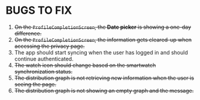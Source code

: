 # BUGS TO FIX

1. ~~On the `ProfileCompletionScreen`, the **Date picker** is showing a one-day difference.~~
2. ~~On the `ProfileCompletionScreen`, the information gets cleared-up when accessing the privacy page.~~
3. The app should start syncing when the user has logged in and should continue authenticated.
4. ~~The watch icon should change based on the smartwatch synchronization status.~~
5. ~~The distribution graph is not retrieving new information when the user is seeing the page.~~
6. ~~The distribution graph is not showing an empty graph and the message.~~